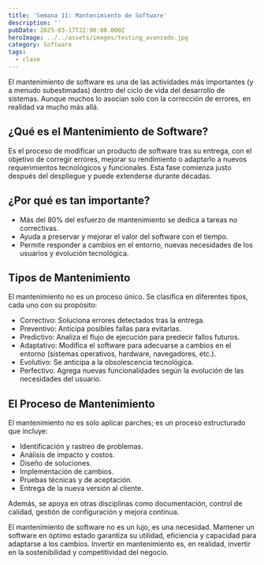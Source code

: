 ```yaml
---
title: 'Semana 11: Mantenimiento de Software'
description: ''
pubDate: 2025-03-17T22:00:00.000Z
heroImage: ../../assets/images/testing_avanzado.jpg
category: Software
tags:
  - clase
---
```


El mantenimiento de software es una de las actividades más importantes (y a menudo subestimadas) dentro del ciclo de vida del desarrollo de sistemas. Aunque muchos lo asocian solo con la corrección de errores, en realidad va mucho más allá.

## ¿Qué es el Mantenimiento de Software?

Es el proceso de modificar un producto de software tras su entrega, con el objetivo de corregir errores, mejorar su rendimiento o adaptarlo a nuevos requerimientos tecnológicos y funcionales. Esta fase comienza justo después del despliegue y puede extenderse durante décadas.

## ¿Por qué es tan importante?

- Más del 80% del esfuerzo de mantenimiento se dedica a tareas no correctivas.
- Ayuda a preservar y mejorar el valor del software con el tiempo.
- Permite responder a cambios en el entorno, nuevas necesidades de los usuarios y evolución tecnológica.

## Tipos de Mantenimiento

El mantenimiento no es un proceso único. Se clasifica en diferentes tipos, cada uno con su propósito:

- Correctivo: Soluciona errores detectados tras la entrega.
- Preventivo: Anticipa posibles fallas para evitarlas.
- Predictivo: Analiza el flujo de ejecución para predecir fallos futuros.
- Adaptativo: Modifica el software para adecuarse a cambios en el entorno (sistemas operativos, hardware, navegadores, etc.).
- Evolutivo: Se anticipa a la obsolescencia tecnológica.
- Perfectivo: Agrega nuevas funcionalidades según la evolución de las necesidades del usuario.

## El Proceso de Mantenimiento

El mantenimiento no es solo aplicar parches; es un proceso estructurado que incluye:

- Identificación y rastreo de problemas.
- Análisis de impacto y costos.
- Diseño de soluciones.
- Implementación de cambios.
- Pruebas técnicas y de aceptación.
- Entrega de la nueva versión al cliente.

Además, se apoya en otras disciplinas como documentación, control de calidad, gestión de configuración y mejora continua.

El mantenimiento de software no es un lujo, es una necesidad. Mantener un software en óptimo estado garantiza su utilidad, eficiencia y capacidad para adaptarse a los cambios. Invertir en mantenimiento es, en realidad, invertir en la sostenibilidad y competitividad del negocio.